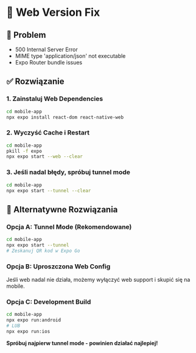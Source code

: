 # 🔧 Web Version Fix

## 🚨 Problem
- 500 Internal Server Error
- MIME type 'application/json' not executable
- Expo Router bundle issues

## ✅ Rozwiązanie

### 1. Zainstaluj Web Dependencies
```bash
cd mobile-app
npx expo install react-dom react-native-web
```

### 2. Wyczyść Cache i Restart
```bash
cd mobile-app
pkill -f expo
npx expo start --web --clear
```

### 3. Jeśli nadal błędy, spróbuj tunnel mode
```bash
cd mobile-app
npx expo start --tunnel --clear
```

## 🎯 Alternatywne Rozwiązania

### Opcja A: Tunnel Mode (Rekomendowane)
```bash
cd mobile-app
npx expo start --tunnel
# Zeskanuj QR kod w Expo Go
```

### Opcja B: Uproszczona Web Config
Jeśli web nadal nie działa, możemy wyłączyć web support i skupić się na mobile.

### Opcja C: Development Build
```bash
cd mobile-app
npx expo run:android
# LUB
npx expo run:ios
```

**Spróbuj najpierw tunnel mode - powinien działać najlepiej!**